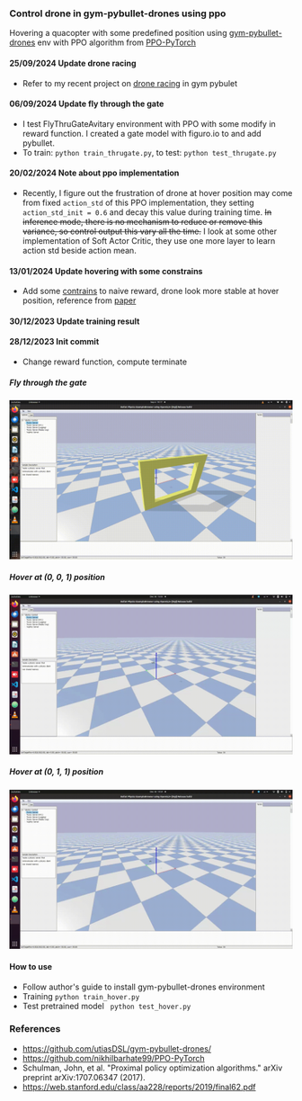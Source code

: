 ### Control drone in gym-pybullet-drones using ppo
Hovering a quacopter with some predefined position using [gym-pybullet-drones](https://github.com/utiasDSL/gym-pybullet-drones/) env with PPO algorithm from [PPO-PyTorch](https://github.com/nikhilbarhate99/PPO-PyTorch)
#### 25/09/2024 Update drone racing
* Refer to my recent project on [drone racing](https://github.com/phuongboi/drone-control-using-reinforcement-learning) in gym pybulet
#### 06/09/2024 Update fly through the gate
* I test FlyThruGateAvitary environment with PPO with some modify in reward function. I created a gate model with figuro.io to and add pybullet.
* To train: `python train_thrugate.py`, to test: `python test_thrugate.py`
#### 20/02/2024 Note about ppo implementation
* Recently, I figure out the frustration of drone at hover position may come from fixed `action_std` of this PPO implementation, they setting `action_std_init = 0.6` and decay this value during training time. ~~In inference mode, there is no mechanism to reduce or remove this variance, so control output this vary all the time.~~ I look at some other implementation of Soft Actor Critic, they use one more layer to learn action std beside action mean.
#### 13/01/2024 Update hovering with some constrains
* Add some [contrains](https://github.com/phuongboi/drone-control-using-reinforcement-learning/blob/da52ed17e0bc1923a1f0eb7d7d2cecdf01aec4f9/gym_pybullet_drones/envs/HoverAviary.py#L88) to naive reward, drone look more stable at hover position, reference from [paper](https://web.stanford.edu/class/aa228/reports/2019/final62.pdf)
#### 30/12/2023 Update training result
#### 28/12/2023 Init commit
* Change reward function, compute terminate
##### Fly through the gate

![alt text](https://github.com/phuongboi/drone-control-using-reinforcement-learning/blob/main/results/fly_gate.gif)

##### Hover at (0, 0, 1) position

![alt text](https://github.com/phuongboi/drone-control-using-reinforcement-learning/blob/main/results/202312301540.gif)
##### Hover at (0, 1, 1) position

![alt text](https://github.com/phuongboi/drone-control-using-reinforcement-learning/blob/main/results/202312301513.gif)

#### How to use
* Follow author's guide to install gym-pybullet-drones environment
* Training `python train_hover.py`
* Test pretrained model ` python test_hover.py`

### References
* https://github.com/utiasDSL/gym-pybullet-drones/
* https://github.com/nikhilbarhate99/PPO-PyTorch
* Schulman, John, et al. "Proximal policy optimization algorithms." arXiv preprint arXiv:1707.06347 (2017).
* https://web.stanford.edu/class/aa228/reports/2019/final62.pdf
